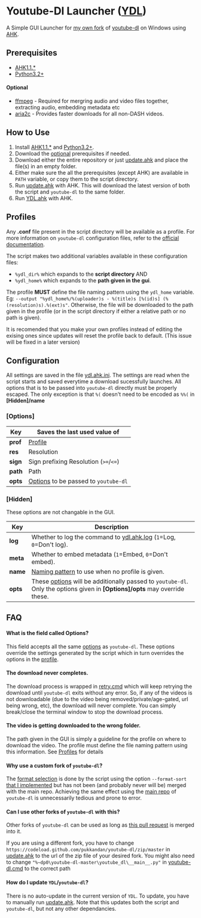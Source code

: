 # Youtube-Dl Launcher ([YDL](https://github.com/pukkandan/ydl#ydl))

A Simple GUI Launcher for [my own fork](https://github.com/pukkandan/youtube-dl) of [youtube-dl](https://github.com/ytdl-org/youtube-dl) on Windows using [AHK](https://www.autohotkey.com).

## Prerequisites

* [AHK1.1.\*](https://www.autohotkey.com/download/)
* [Python3.2+](https://www.python.org/downloads/windows/)

#### Optional
* [ffmpeg](https://www.gyan.dev/ffmpeg/builds/) - Required for mergring audio and video files together, extracting audio, embedding metadata etc
* [aria2c](https://github.com/aria2/aria2/releases) - Provides faster downloads for all non-DASH videos.

## How to Use

1. Install [AHK1.1.\*](https://www.autohotkey.com/download/) and [Python3.2+](https://www.python.org/downloads/windows/).
1. Download the [optional](#optional) prerequisites if needed.
1. Download either the entire repository or just [update.ahk](https://github.com/pukkandan/YDL/blob/master/update.ahk) and place the file(s) in an empty folder.
1. Either make sure the all the prerequisites (except AHK) are available in `PATH` variable, or copy them to the script directory.
1. Run [update.ahk](https://github.com/pukkandan/YDL/blob/master/update.ahk) with AHK. This will download the latest version of both the script and `youtube-dl` to the same folder.
1. Run [YDL.ahk](https://github.com/pukkandan/YDL/blob/master/ydl.ahk) with AHK.

## Profiles

Any **.conf** file present in the script directory will be available as a profile. For more information on `youtube-dl` configuration files, refer to the [official documentation](https://github.com/ytdl-org/youtube-dl#configuration). 

The script makes two additional variables available in these configuration files:
* `%ydl_dir%` which expands to the **script directory** AND
* `%ydl_home%` which expands to the **path given in the gui**.

The profile **MUST** define the file naming pattern using the `ydl_home` variable. Eg: `--output "%ydl_home%/%(uploader)s - %(title)s [%(id)s] (%(resolution)s).%(ext)s"`. Otherwise, the file will be downloaded to the path given in the profile (or in the script directory if either a relative path or no path is given).

It is recomended that you make your own profiles instead of editing the exising ones since updates will reset the profile back to default. (This issue will be fixed in a later version)

## Configuration

All settings are saved in the file [ydl.ahk.ini](https://github.com/pukkandan/YDL/blob/master/ydl.ahk.ini). The settings are read when the script starts and saved everytime a download sucessfully launches. All options that is to be passed into `youtube-dl` directly must be properly escaped. The only exception is that `%(` doesn't need to be encoded as `%%(` in **\[Hidden\]/name**

### \[Options\]

Key | Saves the last used value of
------------ | -------------
**prof**|[Profile](#profiles)
**res**|Resolution
**sign**|Sign prefixing Resolution (`>=`/`<=`)
**path**|Path
**opts**|[Options](https://github.com/ytdl-org/youtube-dl#options) to be passed to `youtube-dl`


### \[Hidden\]

These options are not changable in the GUI.

Key | Description
------------ | -------------
**log**| Whether to log the command to [ydl.ahk.log](https://github.com/pukkandan/YDL/blob/master/ydl.ahk.log) (`1`=Log, `0`=Don't log).
**meta**| Whether to embed metadata (`1`=Embed, `0`=Don't embed).
**name**| [Naming pattern](https://github.com/ytdl-org/youtube-dl#output-template) to use when no profile is given.
**opts**| These [options](https://github.com/ytdl-org/youtube-dl#options) will be additionally passed to `youtube-dl`. Only the options given in **\[Options\]/opts** may override these.

## FAQ

#### What is the field called Options?

This field accepts all the same [options](https://github.com/ytdl-org/youtube-dl#options) as `youtube-dl`. These options override the settings generated by the script which in turn overrides the options in the [profile](#profiles).

#### The download never completes.

The download process is wrapped in [retry.cmd](https://github.com/pukkandan/YDL/blob/master/retry.cmd) which will keep retrying the download until `youtube-dl` exits without any error. So, if any of the videos is not downloadable (due to the video being removed/private/age-gated, url being wrong, etc), the download will never complete. You can simply break/close the terminal window to stop the download process.

#### The video is getting downloaded to the wrong folder.

The path given in the GUI is simply a guideline for the profile on where to download the video. The profile must define the file naming pattern using this information. See [Profiles](#profiles) for details

#### Why use a custom fork of `youtube-dl`?

The [format selection](https://github.com/pukkandan/YDL/blob/a68f53ad6f2286e516a773f701f71b291884bd01/ydl.ahk#L62) is done by the script using the option `--format-sort` [that I implemented](https://github.com/ytdl-org/youtube-dl/pull/25959) but has not been (and probably never will be) merged with the main repo. Achieving the same effect using the [main repo](https://github.com/ytdl-org/youtube-dl) of `youtube-dl` is unnecessarily tedious and prone to error.

#### Can I use other forks of `youtube-dl` with this?

Other forks of `youtube-dl` can be used as long as [this pull request](https://github.com/pukkandan/youtube-dl/pull/5) is merged into it.

If you are using a different fork, you have to change `https://codeload.github.com/pukkandan/youtube-dl/zip/master` in [update.ahk](https://github.com/pukkandan/YDL/blob/a68f53ad6f2286e516a773f701f71b291884bd01/update.ahk#L7) to the url of the zip file of your desired fork. You might also need to change `"%~dp0\youtube-dl-master\youtube_dl\__main__.py"` in [youtube-dl.cmd](https://github.com/pukkandan/YDL/blob/a68f53ad6f2286e516a773f701f71b291884bd01/youtube-dl.cmd#L2) to the correct path

#### How do I update `YDL`/`youtube-dl`?

There is no auto-update in the current version of `YDL`. To update, you have to manually run [update.ahk](https://github.com/pukkandan/YDL/blob/master/update.ahk). Note that this updates both the script and `youtube-dl`, but not any other dependancies.
